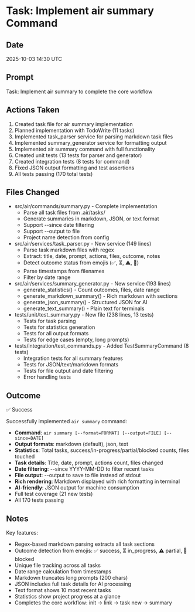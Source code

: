 # Task: Implement air summary Command

## Date
2025-10-03 14:30 UTC

## Prompt
Task: Implement air summary to complete the core workflow

## Actions Taken
1. Created task file for air summary implementation
2. Planned implementation with TodoWrite (11 tasks)
3. Implemented task_parser service for parsing markdown task files
4. Implemented summary_generator service for formatting output
5. Implemented air summary command with full functionality
6. Created unit tests (13 tests for parser and generator)
7. Created integration tests (8 tests for command)
8. Fixed JSON output formatting and test assertions
9. All tests passing (170 total tests)

## Files Changed
- src/air/commands/summary.py - Complete implementation
  - Parse all task files from .air/tasks/
  - Generate summaries in markdown, JSON, or text format
  - Support --since date filtering
  - Support --output to file
  - Project name detection from config
- src/air/services/task_parser.py - New service (149 lines)
  - Parse task markdown files with regex
  - Extract: title, date, prompt, actions, files, outcome, notes
  - Detect outcome status from emojis (✅, ⏳, ⚠️, 🚫)
  - Parse timestamps from filenames
  - Filter by date range
- src/air/services/summary_generator.py - New service (193 lines)
  - generate_statistics() - Count outcomes, files, date range
  - generate_markdown_summary() - Rich markdown with sections
  - generate_json_summary() - Structured JSON for AI
  - generate_text_summary() - Plain text for terminals
- tests/unit/test_summary.py - New file (238 lines, 13 tests)
  - Tests for task parsing
  - Tests for statistics generation
  - Tests for all output formats
  - Tests for edge cases (empty, long prompts)
- tests/integration/test_commands.py - Added TestSummaryCommand (8 tests)
  - Integration tests for all summary features
  - Tests for JSON/text/markdown formats
  - Tests for file output and date filtering
  - Error handling tests

## Outcome
✅ Success

Successfully implemented `air summary` command:
- **Command**: `air summary [--format=FORMAT] [--output=FILE] [--since=DATE]`
- **Output formats**: markdown (default), json, text
- **Statistics**: Total tasks, success/in-progress/partial/blocked counts, files touched
- **Task details**: Title, date, prompt, actions count, files changed
- **Date filtering**: --since YYYY-MM-DD to filter recent tasks
- **File output**: --output to save to file instead of stdout
- **Rich rendering**: Markdown displayed with rich formatting in terminal
- **AI-friendly**: JSON output for machine consumption
- Full test coverage (21 new tests)
- All 170 tests passing

## Notes
Key features:
- Regex-based markdown parsing extracts all task sections
- Outcome detection from emojis: ✅ success, ⏳ in_progress, ⚠️ partial, 🚫 blocked
- Unique file tracking across all tasks
- Date range calculation from timestamps
- Markdown truncates long prompts (200 chars)
- JSON includes full task details for AI processing
- Text format shows 10 most recent tasks
- Statistics show project progress at a glance
- Completes the core workflow: init → link → task new → summary
